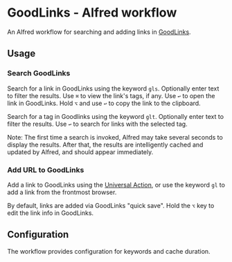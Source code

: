 # GoodLinks - Alfred workflow

An Alfred workflow for searching and adding links in [GoodLinks](https://goodlinks.app).

## Usage

### Search GoodLinks

Search for a link in GoodLinks using the keyword `gls`. Optionally enter text to filter the results. Use `⌘` to view the link's tags, if any. Use `↩` to open the link in GoodLinks. Hold `⌥` and use `↩` to copy the link to the clipboard.

Search for a tag in Goodlinks using the keyword `glt`. Optionally enter text to filter the results. Use `↩` to search for links with the selected tag.

Note: The first time a search is invoked, Alfred may take several seconds to display the results. After that, the results are intelligently cached and updated by Alfred, and should appear immediately.

### Add URL to GoodLinks

Add a link to GoodLinks using the [Universal Action](https://www.alfredapp.com/help/features/universal-actions/), or use the keyword `gl` to add a link from the frontmost browser.

By default, links are added via GoodLinks "quick save". Hold the `⌥` key to edit the link info in GoodLinks.

## Configuration

The workflow provides configuration for keywords and cache duration.
